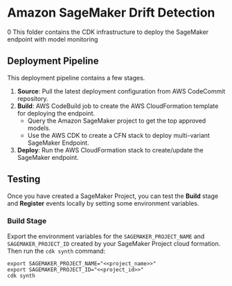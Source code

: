 
# Amazon SageMaker Drift Detection
0
This folder contains the CDK infrastructure to deploy the SageMaker endpoint with model monitoring

## Deployment Pipeline

This deployment pipeline contains a few stages.

1. **Source**: Pull the latest deployment configuration from AWS CodeCommit repository.
1. **Build**: AWS CodeBuild job to create the AWS CloudFormation template for deploying the endpoint.
    - Query the Amazon SageMaker project to get the top approved models.
    - Use the AWS CDK to create a CFN stack to deploy multi-variant SageMaker Endpoint.
2. **Deploy**: Run the AWS CloudFormation stack to create/update the SageMaker endpoint.

## Testing

Once you have created a SageMaker Project, you can test the **Build** stage and **Register** events locally by setting some environment variables.

### Build Stage

Export the environment variables for the `SAGEMAKER_PROJECT_NAME` and `SAGEMAKER_PROJECT_ID` created by your SageMaker Project cloud formation.  Then run the `cdk synth` command:

```
export SAGEMAKER_PROJECT_NAME="<<project_name>>"
export SAGEMAKER_PROJECT_ID="<<project_id>>"
cdk synth
```